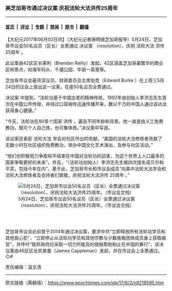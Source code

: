### 美芝加哥市通过决议案 庆祝法轮大法洪传25周年

---

#### [首页](../../../..?n9218595) &nbsp;|&nbsp; [评论](../../../../../epoch-comment?n9218595) &nbsp;|&nbsp; [专题](../../../../../epoch-special?n9218595) &nbsp;|&nbsp; [禁闻](../../../../../epoch-news?n9218595) &nbsp;|&nbsp; [禁书](../../../../../books?n9218595) &nbsp;|&nbsp; [翻墙](https://github.com/gfw-breaker/nogfw/blob/master/README.md?n9218595)


<div class="post_content" id="artbody" itemprop="articleBody">
 <!-- article content begin -->
 <p>
  【大纪元2017年06月02日讯】（大纪元记者唐明镜芝加哥报导）5月24日，芝加哥市议会50名议员（区长）全票通过
  <ok href="https://www.epochtimes.com/gb/tag/%E5%86%B3%E8%AE%AE%E6%A1%88.html">
   决议案
  </ok>
  （resolution），庆祝
  <ok href="https://www.epochtimes.com/gb/tag/%E6%B3%95%E8%BD%AE%E5%A4%A7%E6%B3%95.html">
   法轮大法
  </ok>
  <ok href="https://www.epochtimes.com/gb/tag/%E6%B4%AA%E4%BC%A0.html">
   洪传
  </ok>
  <ok href="https://www.epochtimes.com/gb/tag/25%E5%91%A8%E5%B9%B4.html">
   25周年
  </ok>
  。
 </p>
 <p>
  此议案由42区区长莱利（Brendan Reilly）发起。42区涵盖芝加哥最繁华的商业区和景点，如海军码头、千禧公园、华丽一英里等。
 </p>
 <p>
  芝加哥市议会最资深议员、财政委员会主席伯克（Edward Burke ）在上周三5月24日的议会上提出这一议案，在座50名议员全票通过。
 </p>
 <p>
  <ok href="https://www.epochtimes.com/gb/tag/%E5%86%B3%E8%AE%AE%E6%A1%88.html">
   决议案
  </ok>
  中提到，“法轮功基于中国古老的精神传统，1992年由创始人李洪志先生首次在中国公开传授，并经过口耳相传迅速传播开来，数以千万的中国人通过该功法获得身心健康。”
 </p>
 <p>
  “今天，法轮功在80多个国家
  <ok href="https://www.epochtimes.com/gb/tag/%E6%B4%AA%E4%BC%A0.html">
   洪传
  </ok>
  ，遍及不同年龄和背景。他一直是由义工免费教功，既可个人自己炼，也可集体炼。”决议案中写道。
 </p>
 <p>
  该议案还表彰
  <ok href="https://www.epochtimes.com/gb/tag/%E6%B3%95%E8%BD%AE%E5%A4%A7%E6%B3%95.html">
   法轮大法
  </ok>
  学会对社区作出的贡献，“美国的法轮大法修炼者贡献了无数小时在社区组织免费教功，举办中国文化艺术演出，及参与社区活动。”
 </p>
 <p>
  “他们也积极努力争取和平结束在中国对法轮功的迫害，为这个世界上人口最多的国家争取更好的未来”。并且，“（法轮功创始人）李洪志先生被四次提名诺贝尔和平奖，包括今年在内”。基于此，芝加哥市长和市议会成员“向美中法轮大法学会和法轮大法修炼者及支持者们致敬，庆祝法轮大法洪传
  <ok href="https://www.epochtimes.com/gb/tag/25%E5%91%A8%E5%B9%B4.html">
   25周年
  </ok>
  。”
 </p>
 <figure aria-describedby="caption-attachment-9218689" class="wp-caption aligncenter" id="attachment_9218689" style="width: 450px">
  <ok href=" https://i.epochtimes.com/assets/uploads/2017/06/res-450x587.jpg" rel="noreferrer noopener" target="_blank">
   <img alt="5月24日，芝加哥市议会50名议员（区长）全票通过决议案（resolution），庆祝法轮大法洪传25周年。（市议会文档）" class="size-medium wp-image-9218689" src="https://i.epochtimes.com/assets/uploads/2017/06/res-450x587.jpg"/>
  </ok>
  <br/><figcaption class="wp-caption-text" id="caption-attachment-9218689">
   5月24日，芝加哥市议会50名议员（区长）全票通过决议案（resolution），庆祝法轮大法洪传25周年。（市议会文档）
  </figcaption><br/>
 </figure><br/>
 <p>
  芝加哥市议会此前曾于2014年通过决议案，要求中共“立即释放所有法轮功学员和其他良心犯”，“立即停止从法轮功学员和其他宗教与少数族裔团体成员身上获取器官”，并呼吁“联邦政府应采取一切力所能及的措施帮助制止在中国的暴行”。该决议案由46区区长凯普曼（James Cappleman）发起，并在市议会上全票通过。◇#
 </p>
 <p>
  责任编辑：温文清
 </p>
 <!-- article content end -->
 <div id="below_article_ad">
 </div>
</div>


---

原文链接（需翻墙）：https://www.epochtimes.com/gb/17/6/2/n9218595.htm
